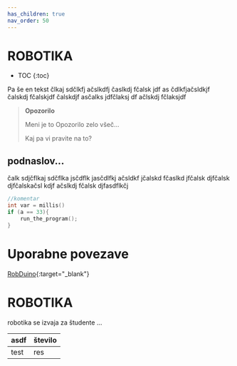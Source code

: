 ```yaml
---
has_children: true
nav_order: 50
---
```


# ROBOTIKA

- TOC
{:toc}

Pa še en tekst člkaj sdčlkfj ačslkdfj časlkdj fčalsk jdf
as čdlkfjačsldkjf čalskdj fčalskjdf čalskdjf asčalks jdfčlaksj df
ačlskdj fčlaksjdf 

> **Opozorilo**
>
> Meni je to Opozorilo zelo všeč...
> 
> Kaj pa vi pravite na to?


## podnaslov...
čalk sdjčflkaj sdčflka jsčdflk jasčdlfkj ačsldkf jčalskd fčaslkd jfčalsk djfčalsk djfčalskačsl kdjf
ačslkdj fčalsk djfasdflkčj 

```cpp
//komentar
int var = millis()
if (a == 33){
    run_the_program();
}
```
# Uporabne povezave

[RobDuino]( https://davidrihtarsic.github.io/RobDuino/ ){:target="_blank"}

# ROBOTIKA
robotika se izvaja za študente ...

| asdf | število |
|------|---------|
| test | res     |


